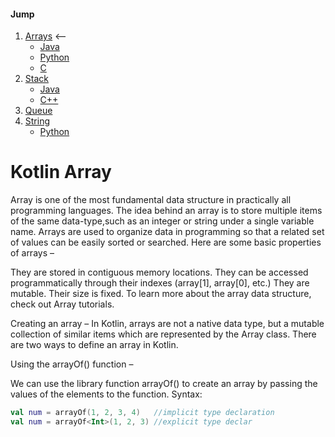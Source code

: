 #### Jump
1. [Arrays](https://github.com/kaweendras/Data-Structures/tree/master/Arrays) <--
    - [Java](https://github.com/kaweendras/Data-Structures/tree/master/Arrays/Java)
    - [Python](https://github.com/kaweendras/Data-Structures/tree/master/Arrays/Python)
    - [C](https://github.com/kaweendras/Data-Structures/tree/master/Arrays/C)
2. [Stack](https://github.com/kaweendras/Data-Structures/tree/master/Stack) 
    - [Java](https://github.com/kaweendras/Data-Structures/tree/master/Stack/Java) 
    - [C++](https://github.com/kaweendras/Data-Structures/tree/master/Stack/C++) 
3. [Queue](https://github.com/kaweendras/Data-Structures/tree/master/Queue) 
4. [String](https://github.com/kaweendras/Data-Structures/tree/master/String) 
    - [Python](https://github.com/kaweendras/Data-Structures/tree/master/String/Python)


# Kotlin Array

Array is one of the most fundamental data structure in practically all programming languages. The idea behind an array is to store multiple items of the same data-type,such as an integer or string under a single variable name.
Arrays are used to organize data in programming so that a related set of values can be easily sorted or searched.
Here are some basic properties of arrays –

They are stored in contiguous memory locations.
They can be accessed programmatically through their indexes (array[1], array[0], etc.)
They are mutable.
Their size is fixed.
To learn more about the array data structure, check out Array tutorials.

Creating an array –
In Kotlin, arrays are not a native data type, but a mutable collection of similar items which are represented by the Array class.
There are two ways to define an array in Kotlin.



Using the arrayOf() function –

We can use the library function arrayOf() to create an array by passing the values of the elements to the function.
Syntax:

```kotlin
val num = arrayOf(1, 2, 3, 4)   //implicit type declaration
val num = arrayOf<Int>(1, 2, 3) //explicit type declar
```